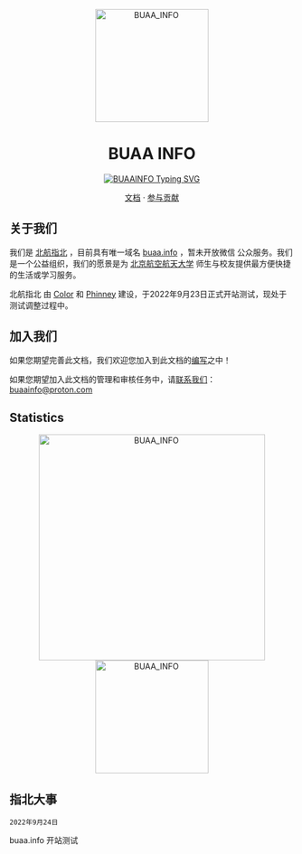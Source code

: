 <p align="center">
  <a href="https://buaa.info">
    <img src="https://cdn.jsdelivr.net/gh/buaainfo/buaainfo@master/docs/assets/images/logo.png" width="200" height="200" alt="BUAA_INFO">
  </a>
</p>

<div align="center">

# BUAA INFO
<div align="center">
<a href="https://buaa.info"><img src="https://readme-typing-svg.herokuapp.com?font=Fira+Code&pause=1000&width=253&lines=WelCome+To+BUAAINFO;Here+We+Live+Together" alt="BUAAINFO Typing SVG" /></a>
</div>


</div>

<p align="center">
  <a href="https://buaa.info/">文档</a>
  ·
  <a href="https://buaa.info/Write/0_write.html">参与贡献</a>
</p>

## 关于我们

我们是 [北航指北](https://buaa.info "北航指北") ，目前具有唯一域名 [buaa.info](https://buaa.info "北航指北") ，暂未开放微信 公众服务。我们是一个公益组织，我们的愿景是为 [北京航空航天大学](https://buaa.edu.cn "北航") 师生与校友提供最方便快捷的生活或学习服务。

北航指北 由 [Color](https://github.com/Colorfulshadow) 和 [Phinney](https://github.com/fzyxh) 建设，于2022年9月23日正式开站测试，现处于测试调整过程中。



## 加入我们

如果您期望完善此文档，我们欢迎您加入到此文档的[编写](https://buaa.info/Write/0_write.html)之中！

如果您期望加入此文档的管理和审核任务中，请[联系我们](mailto:buaainfo@proton.com)：buaainfo@proton.com

## Statistics
<div align="center">
  <a href="https://buaa.info">
    <img src="https://github-readme-stats.vercel.app/api?username=buaainfo&show_icons=true&theme=tokyonight" width="400" alt="BUAA_INFO">
  </a>
</div>
<div align="center">
    <img src="https://activity-graph.herokuapp.com/graph?username=buaainfo&theme=minimal"  height="200" alt="BUAA_INFO">
</div>

## 指北大事

`2022年9月24日`

buaa.info 开站测试


